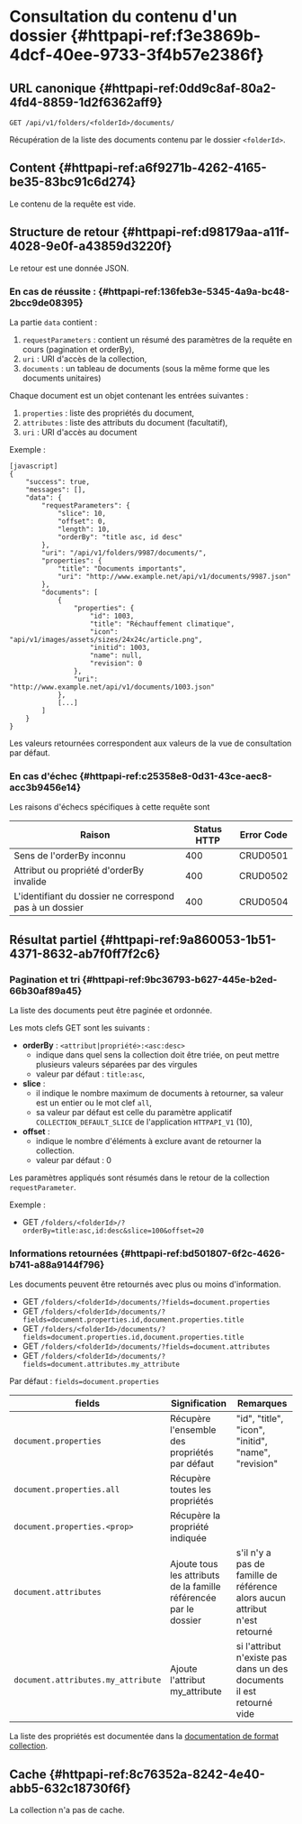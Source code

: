 # Consultation du contenu d'un dossier {#httpapi-ref:f3e3869b-4dcf-40ee-9733-3f4b57e2386f}

## URL canonique {#httpapi-ref:0dd9c8af-80a2-4fd4-8859-1d2f6362aff9}

    GET /api/v1/folders/<folderId>/documents/

Récupération de la liste des documents contenu par le dossier `<folderId>`.

## Content {#httpapi-ref:a6f9271b-4262-4165-be35-83bc91c6d274}

Le contenu de la requête est vide.

## Structure de retour {#httpapi-ref:d98179aa-a11f-4028-9e0f-a43859d3220f}

Le retour est une donnée JSON.

### En cas de réussite : {#httpapi-ref:136feb3e-5345-4a9a-bc48-2bcc9de08395}

La partie `data` contient :

1.  `requestParameters` : contient un résumé des paramètres de la requête en cours (pagination et orderBy),
1.  `uri` : URI d'accès de la collection,
1.  `documents` : un tableau de documents (sous la même forme que les documents unitaires)

Chaque document est un objet contenant les entrées suivantes :

1.  `properties` : liste des propriétés du document,
1.  `attributes` : liste des attributs du document (facultatif),
1.  `uri` : URI d'accès au document

Exemple :

    [javascript]
    {
        "success": true,
        "messages": [],
        "data": {
            "requestParameters": {
                "slice": 10,
                "offset": 0,
                "length": 10,
                "orderBy": "title asc, id desc"
            },
            "uri": "/api/v1/folders/9987/documents/",
            "properties": {
                "title": "Documents importants",
                "uri": "http://www.example.net/api/v1/documents/9987.json"
            },
            "documents": [
                {
                    "properties": {
                        "id": 1003,
                        "title": "Réchauffement climatique",
                        "icon": "api/v1/images/assets/sizes/24x24c/article.png",
                        "initid": 1003,
                        "name": null,
                        "revision": 0
                    },
                    "uri": "http://www.example.net/api/v1/documents/1003.json"
                },
                [...]
            ]
        }
    }

<span class="flag inline nota-bene"></span> 
Les valeurs retournées correspondent aux valeurs de la vue de consultation
par défaut.

### En cas d'échec {#httpapi-ref:c25358e8-0d31-43ce-aec8-acc3b9456e14}

Les raisons d'échecs spécifiques à cette requête sont 

|                          Raison                         | Status HTTP | Error Code |
| ------------------------------------------------------- | ----------- | ---------- |
| Sens de l'orderBy inconnu                               |         400 | CRUD0501   |
| Attribut ou propriété d'orderBy invalide                |         400 | CRUD0502   |
| L'identifiant du dossier ne correspond pas à un dossier |         400 | CRUD0504   |

## Résultat partiel {#httpapi-ref:9a860053-1b51-4371-8632-ab7f0ff7f2c6}

### Pagination et tri {#httpapi-ref:9bc36793-b627-445e-b2ed-66b30af89a45}

La liste des documents peut être paginée et ordonnée.

Les mots clefs GET sont les suivants :

* **orderBy** : `<attribut|propriété>:<asc:desc>`
  * indique dans quel sens la collection doit être triée, on peut mettre plusieurs valeurs séparées par des virgules
  * valeur par défaut : `title:asc`,
* **slice** : 
  * il indique le nombre maximum de documents à retourner, sa valeur est un entier ou le mot clef `all`,
  * sa valeur par défaut est celle du paramètre applicatif `COLLECTION_DEFAULT_SLICE` de l'application `HTTPAPI_V1` (10),
* **offset** :
  * indique le nombre d'éléments à exclure avant de retourner la collection.
  * valeur par défaut : 0

<span class="flag inline nota-bene"></span> Les paramètres appliqués sont résumés dans le retour de la collection 
`requestParameter`.

Exemple : 

* GET `/folders/<folderId>/?orderBy=title:asc,id:desc&slice=100&offset=20`

### Informations retournées {#httpapi-ref:bd501807-6f2c-4626-b741-a88a9144f796}

Les documents peuvent être retournés avec plus ou moins d'information.

* GET `/folders/<folderId>/documents/?fields=document.properties`
* GET `/folders/<folderId>/documents/?fields=document.properties.id,document.properties.title`
* GET `/folders/<folderId>/documents/?fields=document.properties.id,document.properties.title`
* GET `/folders/<folderId>/documents/?fields=document.attributes`
* GET `/folders/<folderId>/documents/?fields=document.attributes.my_attribute`

Par défaut : `fields=document.properties`

|               fields               |                           Signification                           |                                 Remarques                                  |
| ---------------------------------- | ----------------------------------------------------------------- | -------------------------------------------------------------------------- |
| `document.properties`              | Récupère l'ensemble des propriétés par défaut                     | "id", "title", "icon", "initid", "name", "revision"                        |
| `document.properties.all`          | Récupère toutes les propriétés                                    |                                                                            |
| `document.properties.<prop>`       | Récupère la propriété indiquée                                    |                                                                            |
| `document.attributes`              | Ajoute tous les attributs de la famille référencée par le dossier | s'il n'y a pas de famille de référence alors aucun attribut n'est retourné |
| `document.attributes.my_attribute` | Ajoute l'attribut my_attribute                                    | si l'attribut n'existe pas dans un des documents il est retourné vide      |

La liste des propriétés est documentée dans la [documentation de format collection][properties].

## Cache {#httpapi-ref:8c76352a-8242-4e40-abb5-632c18730f6f}

La collection n'a pas de cache.

[properties]: http://docs.anakeen.com/dynacase/3.2/dynacase-doc-core-reference/website/book/core-ref:74ce9ce4-8e4e-42ee-a0df-415eb6897a81.html#core-ref:9ebcbfd6-d094-45ee-a993-9b221fb4d893